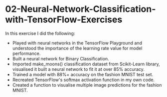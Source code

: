 # 02-Neural-Network-Classification-with-TensorFlow-Exercises

In this exercise I did the following:

- Played with neural networks in the TensorFlow Playground and understood the importance of the learning rate value for model performance.
- Built a neural network for Binary Classification.
- Imported make_moons() classification dataset from Scikit-Learn library, visualised it built a neural network to fit it at over 85% accuracy.
- Trained a model with 88%+ accuracy on the fashion MNIST test set.
- Recreated TensorFlow's softmax activation function in my own code.
- Created a function to visualise multiple image predictions for the fashion MNIST.

